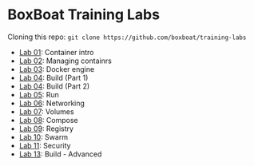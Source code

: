# BoxBoat Training Labs

Cloning this repo: `git clone https://github.com/boxboat/training-labs`

- [Lab 01](labs-01.md): Container intro
- [Lab 02](labs-02.md): Managing containrs
- [Lab 03](labs-03.md): Docker engine
- [Lab 04](labs-04a.md): Build (Part 1)
- [Lab 04](labs-04b.md): Build (Part 2)
- [Lab 05](labs-05.md): Run
- [Lab 06](labs-06.md): Networking
- [Lab 07](labs-07.md): Volumes
- [Lab 08](labs-08.md): Compose
- [Lab 09](labs-09.md): Registry
- [Lab 10](labs-10.md): Swarm
- [Lab 11](labs-11.md): Security
- [Lab 13](labs-13.md): Build - Advanced

